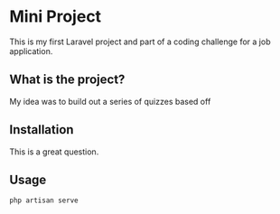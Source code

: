# Mini Project

This is my first Laravel project and part of a coding challenge for a job application.

## What is the project?

My idea was to build out a series of quizzes based off 

## Installation

This is a great question.


## Usage

```
php artisan serve
```
